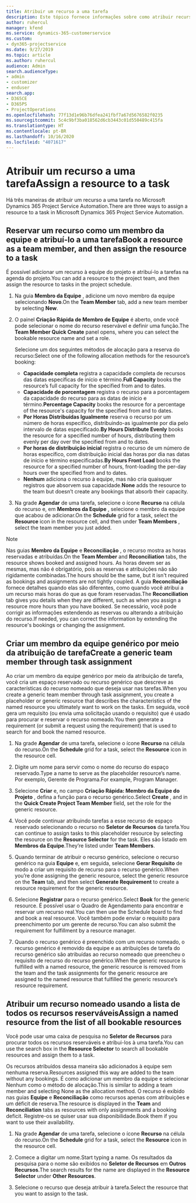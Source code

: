```yaml
---
title: Atribuir um recurso a uma tarefa
description: Este tópico fornece informações sobre como atribuir recursos a tarefas.
author: ruhercul
manager: kfend
ms.service: dynamics-365-customerservice
ms.custom:
- dyn365-projectservice
ms.date: 9/27/2019
ms.topic: article
ms.author: ruhercul
audience: Admin
search.audienceType:
- admin
- customizer
- enduser
search.app:
- D365CE
- D365PS
- ProjectOperations
ms.openlocfilehash: 77f13d1e96b76dfea241fbf7a67d5676582f0235
ms.sourcegitcommit: 5c4c9bf3ba018562d6cb3443c01d550489c415fa
ms.translationtype: HT
ms.contentlocale: pt-BR
ms.lasthandoff: 10/16/2020
ms.locfileid: "4071617"
---
```

# <a name="assign-a-resource-to-a-task"></a><span data-ttu-id="62249-103">Atribuir um recurso a uma tarefa</span><span class="sxs-lookup"><span data-stu-id="62249-103">Assign a resource to a task</span></span>

<span data-ttu-id="62249-104">Há três maneiras de atribuir um recurso a uma tarefa no Microsoft Dynamics 365 Project Service Automation.</span><span class="sxs-lookup"><span data-stu-id="62249-104">There are three ways to assign a resource to a task in Microsoft Dynamics 365 Project Service Automation.</span></span>

## <a name="book-a-resource-as-a-team-member-and-then-assign-the-resource-to-a-task"></a><span data-ttu-id="62249-105">Reservar um recurso como um membro da equipe e atribuí-lo a uma tarefa</span><span class="sxs-lookup"><span data-stu-id="62249-105">Book a resource as a team member, and then assign the resource to a task</span></span>

<span data-ttu-id="62249-106">É possível adicionar um recurso à equipe do projeto e atribuí-lo a tarefas na agenda do projeto.</span><span class="sxs-lookup"><span data-stu-id="62249-106">You can add a resource to the project team, and then assign the resource to tasks in the project schedule.</span></span>

1. <span data-ttu-id="62249-107">Na guia **Membro da Equipe** , adicione um novo membro da equipe selecionando **Novo**.</span><span class="sxs-lookup"><span data-stu-id="62249-107">On the **Team Member** tab, add a new team member by selecting **New**.</span></span> 

2. <span data-ttu-id="62249-108">O painel **Criação Rápida de Membro de Equipe** é aberto, onde você pode selecionar o nome do recurso reservável e definir uma função.</span><span class="sxs-lookup"><span data-stu-id="62249-108">The **Team Member Quick Create** panel opens, where you can select the bookable resource name and set a role.</span></span> 

    <span data-ttu-id="62249-109">Selecione um dos seguintes métodos de alocação para a reserva do recurso:</span><span class="sxs-lookup"><span data-stu-id="62249-109">Select one of the following allocation methods for the resource’s booking:</span></span>

    - <span data-ttu-id="62249-110">**Capacidade completa** registra a capacidade completa de recursos das datas específicas de início e término.</span><span class="sxs-lookup"><span data-stu-id="62249-110">**Full Capacity** books the resource’s full capacity for the specified from and to dates.</span></span>
    - <span data-ttu-id="62249-111">**Capacidade de porcentagem** registra o recurso para a porcentagem da capacidade do recurso para as datas de início e término.</span><span class="sxs-lookup"><span data-stu-id="62249-111">**Percentage Capacity** books the resource for a percentage of the resource's capacity for the specified from and to dates.</span></span>
    - <span data-ttu-id="62249-112">**Por Horas Distribuídas Igualmente** reserva o recurso por um número de horas específico, distribuindo-as igualmente por dia pelo intervalo de datas especificado.</span><span class="sxs-lookup"><span data-stu-id="62249-112">**By Hours Distribute Evenly** books the resource for a specified number of hours, distributing them evenly per day over the specified from and to dates.</span></span>
    - <span data-ttu-id="62249-113">**Por horas de distribuição inicial** registra o recurso de um número de horas específico, com distribuição inicial das horas por dia nas datas de início e término especificadas.</span><span class="sxs-lookup"><span data-stu-id="62249-113">**By Hours Front Load** books the resource for a specified number of hours, front-loading the per-day hours over the specified from and to dates.</span></span>
    - <span data-ttu-id="62249-114">**Nenhum** adiciona o recurso à equipe, mas não cria quaisquer registros que absorvem sua capacidade.</span><span class="sxs-lookup"><span data-stu-id="62249-114">**None** adds the resource to the team but doesn’t create any bookings that absorb their capacity.</span></span>

3. <span data-ttu-id="62249-115">Na grade **Agendar** de uma tarefa, selecione o ícone **Recurso** na célula do recurso e, em **Membros da Equipe** , selecione o membro da equipe que acabou de adicionar.</span><span class="sxs-lookup"><span data-stu-id="62249-115">On the **Schedule** grid for a task, select the **Resource** icon in the resource cell, and then under **Team Members** , select the team member you just added.</span></span> 

> [!NOTE]
> <span data-ttu-id="62249-116">Nas guias **Membro da Equipe** e **Reconciliação** , o recurso mostra as horas reservadas e atribuídas.</span><span class="sxs-lookup"><span data-stu-id="62249-116">On the **Team Member** and **Reconciliation** tabs, the resource shows booked and assigned hours.</span></span> <span data-ttu-id="62249-117">As horas devem ser as mesmas, mas não é obrigatório, pois as reservas e atribuições não são rigidamente combinadas.</span><span class="sxs-lookup"><span data-stu-id="62249-117">The hours should be the same, but it isn't required as bookings and assignments are not tightly coupled.</span></span> <span data-ttu-id="62249-118">A guia **Reconciliação** fornece detalhes quando elas são diferentes, como quando você atribui a um recurso mais horas do que as que foram reservadas.</span><span class="sxs-lookup"><span data-stu-id="62249-118">The **Reconciliation** tab gives you details when they are different, such as when you assign a resource more hours than you have booked.</span></span> <span data-ttu-id="62249-119">Se necessário, você pode corrigir as informações estendendo as reservas ou alterando a atribuição do recurso.</span><span class="sxs-lookup"><span data-stu-id="62249-119">If needed, you can correct the information by extending the resource's bookings or changing the assignment.</span></span>

## <a name="create-a-generic-team-member-through-task-assignment"></a><span data-ttu-id="62249-120">Criar um membro da equipe genérico por meio da atribuição de tarefa</span><span class="sxs-lookup"><span data-stu-id="62249-120">Create a generic team member through task assignment</span></span>

<span data-ttu-id="62249-121">Ao criar um membro da equipe genérico por meio da atribuição de tarefa, você cria um espaço reservado ou recurso genérico que descreve as características do recurso nomeado que deseja usar nas tarefas.</span><span class="sxs-lookup"><span data-stu-id="62249-121">When you create a generic team member through task assignment, you create a placeholder or generic resource that describes the characteristics of the named resource you ultimately want to work on the tasks.</span></span> <span data-ttu-id="62249-122">Em seguida, você gera um requisito (ou envia uma solicitação usando o requisito) que é usado para procurar e reservar o recurso nomeado.</span><span class="sxs-lookup"><span data-stu-id="62249-122">You then generate a requirement (or submit a request using the requirement) that is used to search for and book the named resource.</span></span>

1. <span data-ttu-id="62249-123">Na grade **Agendar** de uma tarefa, selecione o ícone **Recurso** na célula do recurso.</span><span class="sxs-lookup"><span data-stu-id="62249-123">On the **Schedule** grid for a task, select the **Resource** icon in the resource cell.</span></span>

2. <span data-ttu-id="62249-124">Digite um nome para servir como o nome do recurso do espaço reservado.</span><span class="sxs-lookup"><span data-stu-id="62249-124">Type a name to serve as the placeholder resource’s name.</span></span> <span data-ttu-id="62249-125">Por exemplo, Gerente de Programa.</span><span class="sxs-lookup"><span data-stu-id="62249-125">For example, Program Manager.</span></span>

3. <span data-ttu-id="62249-126">Selecione **Criar** e, no campo **Criação Rápida: Membro da Equipe do Projeto** , defina a função para o recurso genérico.</span><span class="sxs-lookup"><span data-stu-id="62249-126">Select **Create** , and in the **Quick Create Project Team Member** field, set the role for the generic resource.</span></span>

4. <span data-ttu-id="62249-127">Você pode continuar atribuindo tarefas a esse recurso de espaço reservado selecionando o recurso no **Seletor de Recursos** da tarefa.</span><span class="sxs-lookup"><span data-stu-id="62249-127">You can continue to assign tasks to this placeholder resource by selecting the resource on the **Resource Selector** for the task.</span></span> <span data-ttu-id="62249-128">Eles são listado em **Membros da Equipe**.</span><span class="sxs-lookup"><span data-stu-id="62249-128">They’re listed under **Team Members**.</span></span>

5. <span data-ttu-id="62249-129">Quando terminar de atribuir o recurso genérico, selecione o recurso genérico na guia **Equipe** e, em seguida, selecione **Gerar Requisito** de modo a criar um requisito de recurso para o recurso genérico.</span><span class="sxs-lookup"><span data-stu-id="62249-129">When you’re done assigning the generic resource, select the generic resource on the **Team** tab, and then select **Generate Requirement** to create a resource requirement for the generic resource.</span></span>

6. <span data-ttu-id="62249-130">Selecione **Registrar** para o recurso genérico.</span><span class="sxs-lookup"><span data-stu-id="62249-130">Select **Book** for the generic resource.</span></span> <span data-ttu-id="62249-131">É possível usar o Quadro de Agendamento para encontrar e reservar um recurso real.</span><span class="sxs-lookup"><span data-stu-id="62249-131">You can then use the Schedule board to find and book a real resource.</span></span> <span data-ttu-id="62249-132">Você também pode enviar o requisito para preenchimento por um gerente de recurso.</span><span class="sxs-lookup"><span data-stu-id="62249-132">You can also submit the requirement for fulfillment by a resource manager.</span></span>

7. <span data-ttu-id="62249-133">Quando o recurso genérico é preenchido com um recurso nomeado, o recurso genérico é removido da equipe e as atribuições de tarefa do recurso genérico são atribuídas ao recurso nomeado que preencheu o requisito de recurso do recurso genérico.</span><span class="sxs-lookup"><span data-stu-id="62249-133">When the generic resource is fulfilled with a named resource, the generic resource is removed from the team and the task assignments for the generic resource are assigned to the named resource that fulfilled the generic resource’s resource requirement.</span></span>

## <a name="assign-a-named-resource-from-the-list-of-all-bookable-resources"></a><span data-ttu-id="62249-134">Atribuir um recurso nomeado usando a lista de todos os recursos reserváveis</span><span class="sxs-lookup"><span data-stu-id="62249-134">Assign a named resource from the list of all bookable resources</span></span>

<span data-ttu-id="62249-135">Você pode usar uma caixa de pesquisa no **Seletor de Recursos** para procurar todos os recursos reserváveis e atribui-los à uma tarefa.</span><span class="sxs-lookup"><span data-stu-id="62249-135">You can use the search box in the **Resource Selector** to search all bookable resources and assign them to a task.</span></span>

<span data-ttu-id="62249-136">Os recursos atribuídos dessa maneira são adicionados à equipe sem nenhuma reserva.</span><span class="sxs-lookup"><span data-stu-id="62249-136">Resources assigned this way are added to the team without any bookings.</span></span> <span data-ttu-id="62249-137">É como adicionar um membro da equipe e selecionar Nenhum como o método de alocação.</span><span class="sxs-lookup"><span data-stu-id="62249-137">This is similar to adding a team member and selecting None as the allocation method.</span></span> <span data-ttu-id="62249-138">O recurso é exibido nas guias **Equipe** e **Reconciliação** como recursos apenas com atribuições e um déficit de reserva.</span><span class="sxs-lookup"><span data-stu-id="62249-138">The resource is displayed in the **Team** and **Reconciliation** tabs as resources with only assignments and a booking deficit.</span></span> <span data-ttu-id="62249-139">Registre-os se quiser usar sua disponibilidade.</span><span class="sxs-lookup"><span data-stu-id="62249-139">Book them if you want to use their availability.</span></span>

1. <span data-ttu-id="62249-140">Na grade **Agendar** de uma tarefa, selecione o ícone **Recurso** na célula do recurso.</span><span class="sxs-lookup"><span data-stu-id="62249-140">On the **Schedule** grid for a task, select the **Resource** icon in the resource cell.</span></span>

2. <span data-ttu-id="62249-141">Comece a digitar um nome.</span><span class="sxs-lookup"><span data-stu-id="62249-141">Start typing a name.</span></span> <span data-ttu-id="62249-142">Os resultados da pesquisa para o nome são exibidos no **Seletor de Recursos** em **Outros Recursos**.</span><span class="sxs-lookup"><span data-stu-id="62249-142">The search results for the name are displayed in the **Resource Selector** under **Other Resources**.</span></span>

3. <span data-ttu-id="62249-143">Selecione o recurso que deseja atribuir à tarefa.</span><span class="sxs-lookup"><span data-stu-id="62249-143">Select the resource that you want to assign to the task.</span></span>

